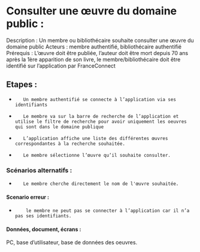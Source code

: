 # Consulter une œuvre du domaine public :
Description : Un membre ou bibliothécaire souhaite consulter une œuvre du domaine public
Acteurs : membre authentifié, bibliothécaire authentifié
Prérequis : L’œuvre doit être publiée, l’auteur doit être mort depuis 70 ans après la 1ère apparition de son livre, le membre/bibliothécaire doit être identifié sur l’application par FranceConnect
## Etapes :
-        Un membre authentifié se connecte à l’application via ses identifiants
-        Le membre va sur la barre de recherche de l’application et utilise le filtre de recherche pour avoir uniquement les oeuvres qui sont dans le domaine publique
-        L’application affiche une liste des différentes œuvres correspondantes à la recherche souhaitée.
-        Le membre sélectionne l’œuvre qu’il souhaite consulter.
### Scénarios alternatifs :
-        Le membre cherche directement le nom de l'œuvre souhaitée.
#### Scenario erreur :
-         le membre ne peut pas se connecter à l’application car il n’a pas ses identifiants.
#### Données, document, écrans : 
PC, base d’utilisateur, base de données des oeuvres.
